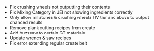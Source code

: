 - Fix crushing wheels not outputting their contents
- Fix Mixing Category in JEI not showing ingredients correctly
- Only allow millstones & crushing wheels HV tier and above to output chanced results
- Remove plank cutting recipes from create
- Add buzzsaw to certain GT materials
- Update wrench & saw recipes
- Fix error extending regular create belt